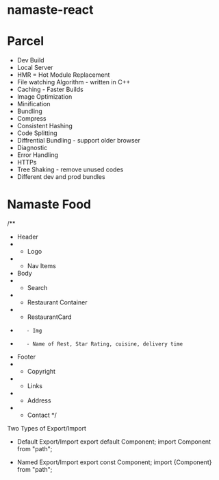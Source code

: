 # namaste-react



# Parcel
- Dev Build
- Local Server
- HMR = Hot Module Replacement
- File watching Algorithm - written in C++
- Caching - Faster Builds
- Image Optimization
- Minification
- Bundling
- Compress
- Consistent Hashing
- Code Splitting
- Diffrential Bundling - support older browser
- Diagnostic
- Error Handling
- HTTPs
- Tree Shaking - remove unused codes
- Different dev and prod bundles




# Namaste Food

/**
 * Header
 *  - Logo
 *  - Nav Items
 * Body
 *  - Search
 *  - Restaurant Container
 *    - RestaurantCard
 *        - Img
 *        - Name of Rest, Star Rating, cuisine, delivery time
 * Footer
 *  - Copyright
 *  - Links
 *  - Address
 *  - Contact
 */

 Two Types of Export/Import

 - Default Export/Import
 export default Component;
 import Component from "path";

 - Named Export/Import
 export const Component;
 import {Component} from "path";